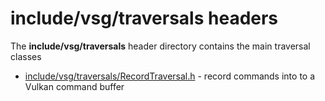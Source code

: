# include/vsg/traversals headers
The **include/vsg/traversals** header directory contains the main traversal classes

* [include/vsg/traversals/RecordTraversal.h](RecordTraversal.h) - record commands into to a Vulkan command buffer
